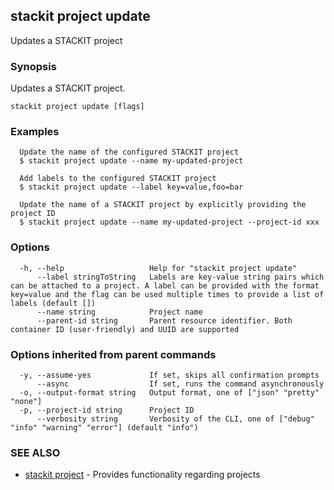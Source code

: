 ## stackit project update

Updates a STACKIT project

### Synopsis

Updates a STACKIT project.

```
stackit project update [flags]
```

### Examples

```
  Update the name of the configured STACKIT project
  $ stackit project update --name my-updated-project

  Add labels to the configured STACKIT project
  $ stackit project update --label key=value,foo=bar

  Update the name of a STACKIT project by explicitly providing the project ID
  $ stackit project update --name my-updated-project --project-id xxx
```

### Options

```
  -h, --help                   Help for "stackit project update"
      --label stringToString   Labels are key-value string pairs which can be attached to a project. A label can be provided with the format key=value and the flag can be used multiple times to provide a list of labels (default [])
      --name string            Project name
      --parent-id string       Parent resource identifier. Both container ID (user-friendly) and UUID are supported
```

### Options inherited from parent commands

```
  -y, --assume-yes             If set, skips all confirmation prompts
      --async                  If set, runs the command asynchronously
  -o, --output-format string   Output format, one of ["json" "pretty" "none"]
  -p, --project-id string      Project ID
      --verbosity string       Verbosity of the CLI, one of ["debug" "info" "warning" "error"] (default "info")
```

### SEE ALSO

* [stackit project](./stackit_project.md)	 - Provides functionality regarding projects

